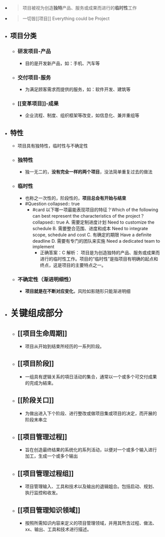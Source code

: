 - > 项目被视为创造**独特**产品、服务或成果而进行的**临时性**工作
- > 一切皆[[项目]] Everything could be Project
- ## 项目分类
	- ### 研发项目-产品
		- 目的是开发新产品，如：手机、汽车等
	- ### 交付项目-服务
		- 为满足顾客需求而提供的服务，如：软件开发、建筑等
	- ### [[变革项目]]-成果
		- 企业流程、制度、组织框架等改变，如信息化、兼并重组等
- ## 特性
	- 项目具有独特性，临时性与不确定性
	- ### 独特性
		- 独一无二的，**没有完全一样的两个项目**，没法简单重复过去的做法
	- ### 临时性
		- 也称之一次性的，阶段性的，**项目总会有开始与结束**
		- #Question
		  collapsed:: true
			- #card 以下哪一项最能表现项目的特征？Which of the following can best represent the characteristics of the project？
			  collapsed:: true
			  A. 需要定制进度计划 Need to customize the schedule
			  B. 需要整合范围、进度和成本 Need to integrate scope, schedule and cost
			  C. 有确定的期限 Have a definite deadline
			  D. 需要有专门的团队来实施 Need a dedicated team to implement
				- 正确答案：C 
				  解析：
				  项目是为创造独特的产品、服务或成果而进行的临时性工作。项目的“临时性”是指项目有明确的起点和终点，这是项目的主要特点之一。
	- ### 不确定性（渐进明细性）
		- **项目就是在不断对应变化**，风险如影随形只能渐进明细
- # 关键组成部分
	- ## [[项目生命周期]]
		- 项目从开始到结束所经历的一系列阶段。
	- ## [[项目阶段]]
		- 一组具有逻辑关系的項日活动的集合，通常以一个或多个可交付成果的完成为結束。
	- ## [[阶段关口]]
		- 为做出进入下个阶段、进行整改或做项目集或项目的决定，而开展的阶段末串立
	- ## [[项目管理过程]]
		- 旨在创造最终结果的系统化的系列活动，以便对一个或多个输入进行加工，生成一个或多个输出
	- ## [[项目管理过程组]]
		- 项目管理输入、工具和技术以及输出的退辑姐合。包括启动、规划、执行监控和收发。
	- ## [[项目管理知识领域]]
		- 按照所需知识内容来定义的项目管理领域，并用其所含过程、做法、xx、输出、工具和技术进行描述。
